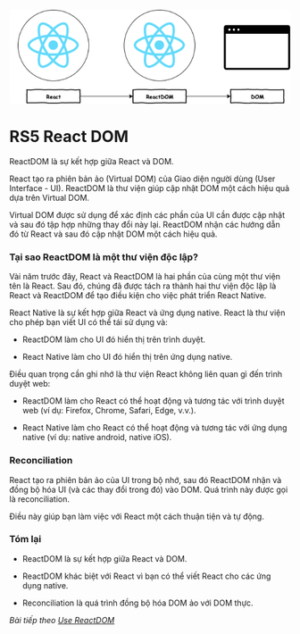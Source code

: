 ![Create-HTML-1](images/react-dom.png) 

# RS5 React DOM

ReactDOM là sự kết hợp giữa React và DOM.

React tạo ra phiên bản ảo (Virtual DOM) của Giao diện người dùng (User Interface - UI). ReactDOM là thư viện giúp cập nhật DOM một cách hiệu quả dựa trên Virtual DOM.

Virtual DOM được sử dụng để xác định các phần của UI cần được cập nhật và sau đó tập hợp những thay đổi này lại. ReactDOM nhận các hướng dẫn đó từ React và sau đó cập nhật DOM một cách hiệu quả.

### Tại sao ReactDOM là một thư viện độc lập?

Vài năm trước đây, React và ReactDOM là hai phần của cùng một thư viện tên là React. Sau đó, chúng đã được tách ra thành hai thư viện độc lập là React và ReactDOM để tạo điều kiện cho việc phát triển React Native.

React Native là sự kết hợp giữa React và ứng dụng native. React là thư viện cho phép bạn viết UI có thể tái sử dụng và:
    
- ReactDOM làm cho UI đó hiển thị trên trình duyệt.

- React Native làm cho UI đó hiển thị trên ứng dụng native.

Điều quan trọng cần ghi nhớ là thư viện React không liên quan gì đến trình duyệt web:

- ReactDOM làm cho React có thể hoạt động và tương tác với trình duyệt web (ví dụ: Firefox, Chrome, Safari, Edge, v.v.).

- React Native làm cho React có thể hoạt động và tương tác với ứng dụng native (ví dụ: native android, native iOS).

### Reconciliation

React tạo ra phiên bản ảo của UI trong bộ nhớ, sau đó ReactDOM nhận và đồng bộ hóa UI (và các thay đổi trong đó) vào DOM. Quá trình này được gọi là reconciliation.

Điều này giúp bạn làm việc với React một cách thuận tiện và tự động.

### Tóm lại

- ReactDOM là sự kết hợp giữa React và DOM.

- ReactDOM khác biệt với React vì bạn có thể viết React cho các ứng dụng native.

- Reconciliation là quá trình đồng bộ hóa DOM ảo với DOM thực.

*Bài tiếp theo [Use ReactDOM](/lesson/session/session_06_use_react_dom.md)*
